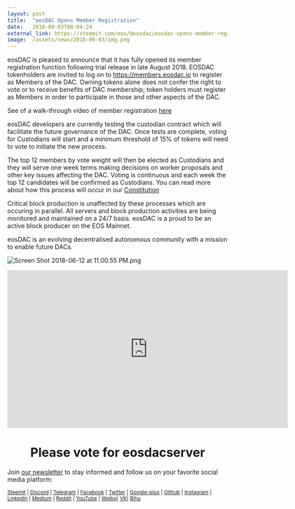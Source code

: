 ```yaml
---
layout: post
title:  "eosDAC Opens Member Registration"
date:   2018-09-03T08:04:24
external_link: https://steemit.com/eos/@eosdac/eosdac-opens-member-registration
image:  /assets/news/2018-09-03/img.png
---
```

eosDAC is pleased to announce that it has fully opened its member registration function following trial release in late August 2018. EOSDAC tokenholders are invited to log on to https://members.eosdac.io to register as Members of the DAC. Owning tokens alone does not confer the right to vote or to receive benefits of DAC membership; token holders must register as Members in order to participate in those and other aspects of the DAC.

See of a walk-through video of member registration [here](https://youtu.be/XZhKW095W-E)

eosDAC developers are currently testing the custodian contract which will facilitate the future governance of the DAC.  Once tests are complete, voting for Custodians will start and a minimum threshold of 15% of tokens will need to vote to initiate the new process. 

The top 12 members by vote weight will then be elected as Custodians and they will serve one week terms making decisions on worker proposals and other key issues affecting the DAC. Voting is continuous and each week the top 12 candidates will be confirmed as Custodians. You can read more about how this process will occur in our [Constitution](https://github.com/eosdac/constitution/blob/master/constitution.md)

Critical block production is unaffected by these processes which are occuring in parallel. All servers and block production activities are being monitored and maintained on a 24/7 basis. eosDAC is a proud to be an active block producer on the EOS Mainnet.

eosDAC is an evolving decentralised autonomous community with a mission to enable future DACs.

<p><img src="https://steemitimages.com/0x0/https://cdn.steemitimages.com/DQmRQWM3QtQ21wddAMCjbVRhB3rM7L4AGWLY9QpNmkXNLps/Screen%20Shot%202018-06-12%20at%2011.00.55%20PM.png" alt="Screen Shot 2018-06-12 at 11.00.55 PM.png" /></p>
<div class="videoWrapper"><iframe frameborder="0" allowfullscreen="allowfullscreen" webkitallowfullscreen="webkitallowfullscreen" mozallowfullscreen="mozallowfullscreen" src="https://www.youtube.com/embed/PbQpAJOP6iA" width="640" height="360"></iframe></div>
<p><center><h1>Please vote for eosdacserver</h1></center></p>
<p>Join <a href="https://eosdac.io/news/#newsletter" rel="nofollow noopener" title="This link will take you away from steemit.com">our newsletter</a> to stay informed and follow us on your favorite social media platform:</p>
<p><sub><a href="https://steemit.com/@eosdac">Steemit</a> | <a href="http://discord.io/eosdac" rel="nofollow noopener" title="This link will take you away from steemit.com">Discord</a> | <a href="https://t.me/eosdacio" rel="nofollow noopener" title="This link will take you away from steemit.com">Telegram</a> | <a href="https://facebook.com/eosdac" rel="nofollow noopener" title="This link will take you away from steemit.com">Facebook</a> | <a href="https://twitter.com/eosdac" rel="nofollow noopener" title="This link will take you away from steemit.com">Twitter</a> | <a href="https://plus.google.com/+eosdac" rel="nofollow noopener" title="This link will take you away from steemit.com">Google-plus</a> | <a href="https://github.com/eosdac" rel="nofollow noopener" title="This link will take you away from steemit.com">Github</a> | <a href="https://instagram.com/eosdac" rel="nofollow noopener" title="This link will take you away from steemit.com">Instagram</a> | <a href="https://linkedin.com/company/eosdac" rel="nofollow noopener" title="This link will take you away from steemit.com">Linkedin</a> | <a href="https://medium.com/eosdac" rel="nofollow noopener" title="This link will take you away from steemit.com">Medium</a> | <a href="https://www.reddit.com/r/EOSDAC/" rel="nofollow noopener" title="This link will take you away from steemit.com">Reddit</a> | <a href="https://www.youtube.com/eosdac" rel="nofollow noopener" title="This link will take you away from steemit.com">YouTube</a> | <a href="http://weibo.com/eosdac" rel="nofollow noopener" title="This link will take you away from steemit.com">Weibo</a>| <a href="https://vk.com/eosdac" rel="nofollow noopener" title="This link will take you away from steemit.com">VK</a>| <a href="https://bihu.com/people/586348" rel="nofollow noopener" title="This link will take you away from steemit.com">Bihu</a></sub></p>
